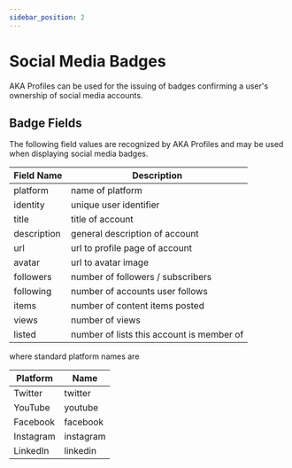 ```yaml
---
sidebar_position: 2
---
```


# Social Media Badges

AKA Profiles can be used for the issuing of badges confirming a user's ownership of social media accounts.

## Badge Fields

The following field values are recognized by AKA Profiles and may be used when displaying social media badges.

| Field Name  | Description                               |
| ----------- | ----------------------------------------- |
| platform    | name of platform                          |
| identity    | unique user identifier                    |
| title       | title of account                          |
| description | general description of account            |
| url         | url to profile page of account            |
| avatar      | url to avatar image                       |
| followers   | number of followers / subscribers         |
| following   | number of accounts user follows           |
| items       | number of content items posted            |
| views       | number of views                           |
| listed      | number of lists this account is member of |

where standard platform names are

| Platform  | Name      |
| --------- | --------- |
| Twitter   | twitter   |
| YouTube   | youtube   |
| Facebook  | facebook  |
| Instagram | instagram |
| LinkedIn  | linkedin  |

